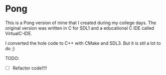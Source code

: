 Pong
====

This is a Pong version of mine that I created during my college days.
The original version was written in C for SDL1 and a educational C IDE called VirtualC-IDE.

I converted the hole code to C++ with CMake and SDL3.
But it is stil a lot to do ;)

TODO:
* [ ] Refactor code!!!!
